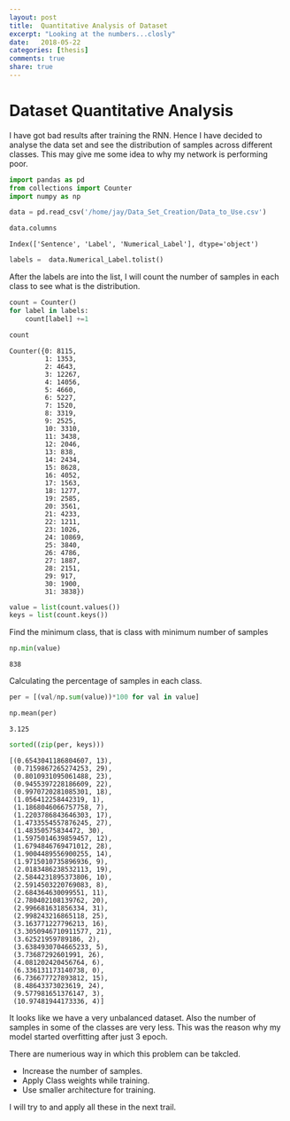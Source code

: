 ```yaml
---
layout: post
title:  Quantitative Analysis of Dataset
excerpt: "Looking at the numbers...closly"
date:   2018-05-22
categories: [thesis]
comments: true
share: true
---
```



# Dataset Quantitative Analysis

I have got bad results after training the RNN. Hence I have decided to analyse the data set and see the distribution of samples across different classes. This may give me some idea to why my network is performing poor.


```python
import pandas as pd
from collections import Counter
import numpy as np
```


```python
data = pd.read_csv('/home/jay/Data_Set_Creation/Data_to_Use.csv')
```


```python
data.columns
```




    Index(['Sentence', 'Label', 'Numerical_Label'], dtype='object')




```python
labels =  data.Numerical_Label.tolist()
```

After the labels are into the list, I will count the number of samples in each class to see what is the distribution.


```python
count = Counter()
for label in labels:
    count[label] +=1
```


```python
count
```




    Counter({0: 8115,
             1: 1353,
             2: 4643,
             3: 12267,
             4: 14056,
             5: 4660,
             6: 5227,
             7: 1520,
             8: 3319,
             9: 2525,
             10: 3310,
             11: 3438,
             12: 2046,
             13: 838,
             14: 2434,
             15: 8628,
             16: 4052,
             17: 1563,
             18: 1277,
             19: 2585,
             20: 3561,
             21: 4233,
             22: 1211,
             23: 1026,
             24: 10869,
             25: 3840,
             26: 4786,
             27: 1887,
             28: 2151,
             29: 917,
             30: 1900,
             31: 3838})




```python
value = list(count.values())
keys = list(count.keys())
```

Find the minimum class, that is class with minimum number of samples


```python
np.min(value)
```




    838



Calculating the percentage of samples in each class.


```python
per = [(val/np.sum(value))*100 for val in value]
```


```python
np.mean(per)
```




    3.125




```python
sorted((zip(per, keys)))
```




    [(0.6543041186804607, 13),
     (0.7159867265274253, 29),
     (0.8010931095061488, 23),
     (0.9455397228186609, 22),
     (0.9970720281085301, 18),
     (1.056412258442319, 1),
     (1.1868046066757758, 7),
     (1.2203786843646303, 17),
     (1.4733554557876245, 27),
     (1.48350575834472, 30),
     (1.5975014639859457, 12),
     (1.6794846769471012, 28),
     (1.9004489556900255, 14),
     (1.9715010735896936, 9),
     (2.0183486238532113, 19),
     (2.5844231895373806, 10),
     (2.5914503220769083, 8),
     (2.684364630099551, 11),
     (2.780402108139762, 20),
     (2.996681631856334, 31),
     (2.998243216865118, 25),
     (3.163771227796213, 16),
     (3.3050946710911577, 21),
     (3.62521959789186, 2),
     (3.6384930704665233, 5),
     (3.73687292601991, 26),
     (4.081202420456764, 6),
     (6.336131173140738, 0),
     (6.736677727893812, 15),
     (8.48643373023619, 24),
     (9.577981651376147, 3),
     (10.97481944173336, 4)]



It looks like we have a very unbalanced dataset. Also the number of samples in some of the classes are very less. This was the reason why my model started overfitting after just 3 epoch. 

There are numerious way in which this problem can be takcled. 
* Increase the number of samples.
* Apply Class weights while training.
* Use smaller architecture for training.

I will try to and apply all these in the next trail.
